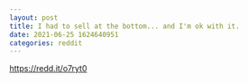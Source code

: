 ```yaml
--- 
layout: post 
title: I had to sell at the bottom... and I'm ok with it. 
date: 2021-06-25 1624640951 
categories: reddit 
--- 
```

https://redd.it/o7ryt0